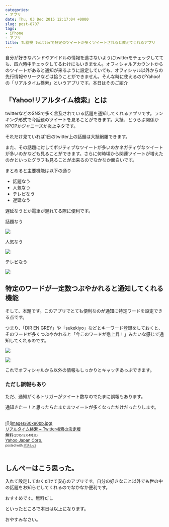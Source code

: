 ```yaml
---
categories:
- アプリ
date: Thu, 03 Dec 2015 12:17:04 +0000
slug: post-8707
tags:
- iPhone
- アプリ
title: TL監視 twitterで特定のツイートが多くツイートされると教えてくれるアプリ
---
```


自分が好きなバンドやアイドルの情報を逃さないようにtwitterをチェックしてても、四六時中チェックしてるわけにもいきません。オフィシャルアカウントからのツイートがあると通知が来るように設定していても、オフィシャル以外からの先行情報やリークなどは拾うことができません。そんな時に使えるのがYahoo!の「リアルタイム検索」というアプリです。本日はそのご紹介


<!--more-->
<h2>「Yahoo!リアルタイム検索」とは</h2>

twitterなどのSNSで多く言及されている話題を通知してくれるアプリです。ランキング形式で今話題のツイートを見ることができます。大抵、とうらぶ関係かKPOPかジャニーズか炎上ネタです。

それだけ見ていれば1日のtwitter上の話題は大抵網羅できます。

また、その話題に対してポジティブなツイートが多いのかネガティヴなツイートが多いのかなども見ることができます。さらに何時頃から関連ツイートが増えたのかといったグラフも見ることが出来るのでなかなか面白いです。

まとめると主要機能は以下の通り

<ul><li>話題なう</li><li>人気なう</li><li>テレビなう</li><li>遅延なう</li></ul>

遅延なうとか電車が遅れてる際に便利です。

話題なう

![](images/slproImg_201512040824590.jpg)

人気なう

![](images/slproImg_201512040824591.jpg)

テレビなう

![](images/slproImg_201512040824592.jpg)

<h2>特定のワードが一定数つぶやかれると通知してくれる機能</h2>

そして、本題です。このアプリでとても便利なのが通知に特定ワードを設定できる点です。

つまり、「DIR EN GREY」や「sukekiyo」などとキーワード登録をしておくと、そのワードが多くつぶやかれると「今このワードが急上昇！」みたいな感じで通知してくれるのです。

![](images/slproImg_201512040826310.jpg)

![](images/slproImg_201512040826311.jpg)

これでオフィシャルから以外の情報もしっかりとキャッチあっぷできます。

<h3>ただし誤報もあり</h3>

ただ、通知がくるトリガーがツイート数なのでたまに誤報もあります。

通知きたー！と思ったらたまたまツイートが多くなっただけだったりします。

<div class="pochireba" style="text-align:left;font-size:small;padding:20px 0;/zoom: 1;overflow: hidden;"><a href="https://itunes.apple.com/jp/app/riarutaimu-jian-suo-twitter/id552858779?mt=8&uo=4&at=11ld5P" target="_blank" >![](images/60x60bb.jpg)</a><div class="pochi_info" style="text-align:left;/zoom: 1;overflow: hidden;"><div class="pochi_name"><a href="https://itunes.apple.com/jp/app/riarutaimu-jian-suo-twitter/id552858779?mt=8&uo=4&at=11ld5P" target="_blank" >リアルタイム検索 ~ Twitter検索の決定版</a></div><div class="pochi_price" style="display:inline;">無料</div><div class="pochi_time" style="font-size:x-small;display:inline;">(2015.12.04時点)</div><div class="pochi_seller"><a href="https://itunes.apple.com/jp/developer/yahoo-japan-corp./id288091005?mt=8&uo=4&at=11ld5P" target="_blank" >Yahoo Japan Corp.</a></div><div class="pochi_post" style="font-size:x-small;">posted with <a href="http://pochireba.com" rel="nofollow" target="_blank">ポチレバ</a></div></div><div class="pochireba-footer" style="clear: left"></div></div>

<h2>しんぺーはこう思った。</h2>

入れて設定しておくだけで安心のアプリです。自分の好きなこと以外でも世の中の話題をお知らせしてくれるのでなかなか便利です。

おすすめです。無料だし

といったところで本日は以上になります。

おやすみなさい。